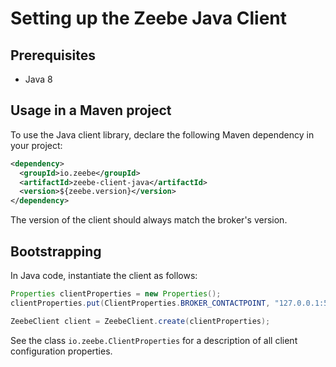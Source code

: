# Setting up the Zeebe Java Client

## Prerequisites

* Java 8

## Usage in a Maven project

To use the Java client library, declare the following Maven dependency in your project:

```xml
<dependency>
  <groupId>io.zeebe</groupId>
  <artifactId>zeebe-client-java</artifactId>
  <version>${zeebe.version}</version>
</dependency>
```

The version of the client should always match the broker's version.


## Bootstrapping

In Java code, instantiate the client as follows:

```java
Properties clientProperties = new Properties();
clientProperties.put(ClientProperties.BROKER_CONTACTPOINT, "127.0.0.1:51015");

ZeebeClient client = ZeebeClient.create(clientProperties);
```

See the class `io.zeebe.ClientProperties` for a description of all client configuration properties.
